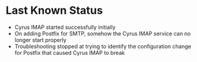 # Last Known Status

- Cyrus IMAP started successfully initially
- On adding Postfix for SMTP, somehow the Cyrus IMAP service can no longer 
  start properly
- Troubleshooting stopped at trying to identify the configuration change
  for Postfix that caused Cyrus IMAP to break
